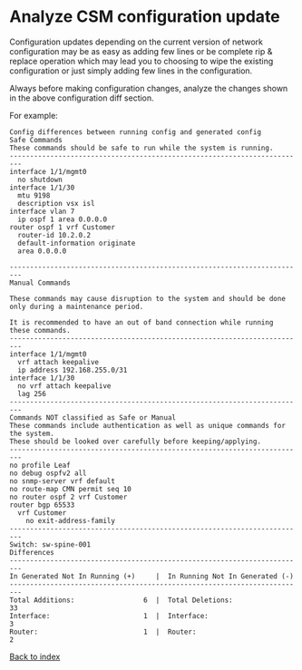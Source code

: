 # Analyze CSM configuration update

Configuration updates depending on the current version of network configuration may be as easy as adding few lines or be complete rip & replace operation which may lead you to choosing to wipe the existing configuration or just simply adding few lines in the configuration.  

Always before making configuration changes, analyze the changes shown in the above configuration diff section. 

For example:  

```text
Config differences between running config and generated config 
Safe Commands 
These commands should be safe to run while the system is running. 
------------------------------------------------------------------------- 
interface 1/1/mgmt0 
  no shutdown 
interface 1/1/30 
  mtu 9198 
  description vsx isl 
interface vlan 7 
  ip ospf 1 area 0.0.0.0 
router ospf 1 vrf Customer 
  router-id 10.2.0.2 
  default-information originate 
  area 0.0.0.0 

------------------------------------------------------------------------- 
Manual Commands 

These commands may cause disruption to the system and should be done only during a maintenance period. 

It is recommended to have an out of band connection while running these commands. 
------------------------------------------------------------------------- 
interface 1/1/mgmt0 
  vrf attach keepalive 
  ip address 192.168.255.0/31 
interface 1/1/30 
  no vrf attach keepalive 
  lag 256 
------------------------------------------------------------------------- 
Commands NOT classified as Safe or Manual 
These commands include authentication as well as unique commands for the system. 
These should be looked over carefully before keeping/applying. 
------------------------------------------------------------------------- 
no profile Leaf 
no debug ospfv2 all 
no snmp-server vrf default  
no route-map CMN permit seq 10 
no router ospf 2 vrf Customer 
router bgp 65533 
  vrf Customer 
    no exit-address-family 
------------------------------------------------------------------------- 
Switch: sw-spine-001 
Differences 
------------------------------------------------------------------------- 
In Generated Not In Running (+)     |  In Running Not In Generated (-)    
------------------------------------------------------------------------- 
Total Additions:                 6  |  Total Deletions:                33 
Interface:                       1  |  Interface:                       3 
Router:                          1  |  Router:                          2 
```

[Back to index](index.md)